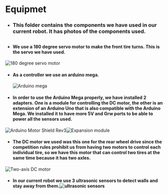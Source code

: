 # Equipmet
- ### This folder contains the components we have used in our current robot. It has photos of the components used.
##

- #### We use a 180 degree servo motor to make the front tire turns. This is the servo we have used.
![180 degree servo motor](https://github.com/user-attachments/assets/763bf4ea-693e-4eb2-9cde-44e3b869c0db)

- #### As a controller we use an arduino mega.
  ![Arduino mega](https://github.com/user-attachments/assets/a2d82764-6b44-4b5d-b26e-1d2d1892bdb6)

- #### In order to use the Arduino Mega properly, we have installed 2 adapters. One is a module for controlling the DC motor, the other is an extension of an Arduino Uno that is also compatible with the Arduino Mega. We installed it to have more 5V and Grw ports to be able to power all the sensors used.
![Arduino Motor Shield Rev3](https://github.com/user-attachments/assets/b6159c69-01fd-4edb-9dbe-cbcad8ddcd9a)![Expansion module](https://github.com/user-attachments/assets/fad132bf-cc8e-456d-bec0-04251ef596bd)

- #### The DC motor we used was this one for the rear wheel drive since the competition rules prohibit us from having two motors to control each individual tire, so we have this motor that can control two tires at the same time because it has two axles.
![Two-axis DC motor](https://github.com/user-attachments/assets/67fc4f47-7b80-48e2-8858-8a1b6e3c85ec)

- #### In our current robot we use 3 ultrasonic sensors to detect walls and stay away from them.![ultrasonic sensors](https://github.com/user-attachments/assets/d7181325-7033-4a16-a017-a6b810739cf2)

  

